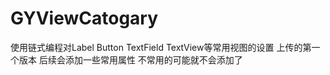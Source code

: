 # GYViewCatogary
使用链式编程对Label Button  TextField  TextView等常用视图的设置
上传的第一个版本  后续会添加一些常用属性 不常用的可能就不会添加了
